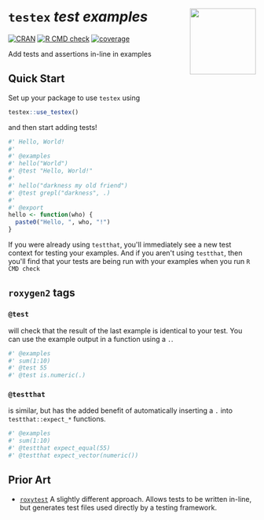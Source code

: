 # `testex` ***test examples*** <img src="https://user-images.githubusercontent.com/18220321/211960830-8c969bee-8c80-4984-8132-b5993911f179.png" align="right" width="134px"/>

[![CRAN](https://img.shields.io/cran/v/testex.svg)](https://cran.r-project.org/package=testex)
[![`R CMD check`](https://github.com/dgkf/testex/workflows/R-CMD-check/badge.svg)](https://github.com/dgkf/testex/actions?query=workflow%3AR-CMD-check)
[![coverage](https://img.shields.io/codecov/c/github/dgkf/testex/main.svg)](https://app.codecov.io/gh/dgkf/testex) 

Add tests and assertions in-line in examples

## Quick Start

Set up your package to use `testex` using

```r
testex::use_testex()
```

and then start adding tests!

```r
#' Hello, World!
#' 
#' @examples
#' hello("World")
#' @test "Hello, World!"
#'
#' hello("darkness my old friend")
#' @test grepl("darkness", .)
#' 
#' @export
hello <- function(who) {
  paste0("Hello, ", who, "!")
}
```

If you were already using `testthat`, you'll immediately see a new test 
context for testing your examples. And if you aren't using `testthat`, then
you'll find that your tests are being run with your examples when you run
`R CMD check`

## `roxygen2` tags

### `@test`

will check that the result of the last example is identical to  your test. You
can use the example output in a function using a `.`.

```r
#' @examples
#' sum(1:10)
#' @test 55
#' @test is.numeric(.)
```

### `@testthat` 

is similar, but has the added benefit of automatically inserting a `.` into
`testthat::expect_*` functions.

```r
#' @examples
#' sum(1:10)
#' @testthat expect_equal(55)
#' @testthat expect_vector(numeric())
```

## Prior Art

- [`roxytest`](https://github.com/mikldk/roxytest)
  A slightly different approach. Allows tests to be written in-line, but
  generates test files used directly by a testing framework.
